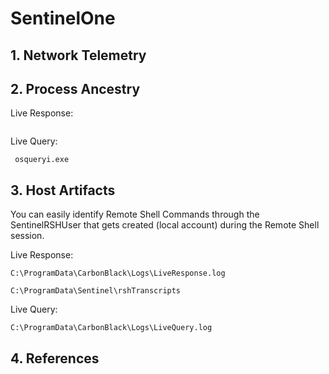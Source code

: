 # SentinelOne


## 1. Network Telemetry



## 2. Process Ancestry

Live Response:
```
```

Live Query:
```
 osqueryi.exe
```



## 3. Host Artifacts
You can easily identify Remote Shell Commands through the SentinelRSHUser that gets created (local account) during the Remote Shell session.


Live Response:
```
C:\ProgramData\CarbonBlack\Logs\LiveResponse.log

C:\ProgramData\Sentinel\rshTranscripts
```

Live Query:
```
C:\ProgramData\CarbonBlack\Logs\LiveQuery.log
```

## 4. References
